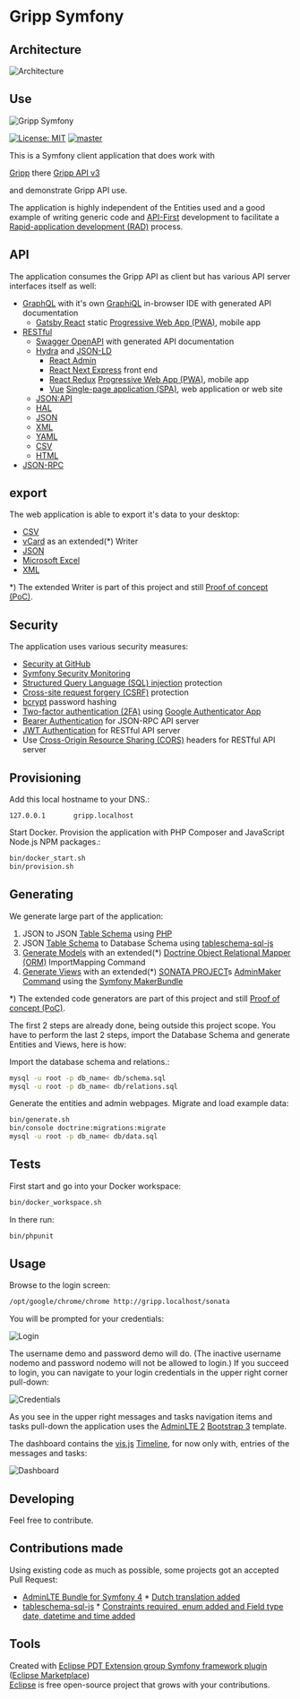 # Gripp Symfony

## Architecture

![Architecture](./docs/architecture.png?raw=true "Architecture")

## Use

![Gripp Symfony](./docs/gripp_symfony.png?raw=true "Gripp Symfony")

[![License: MIT](http://img.shields.io/badge/License-MIT-blue.svg)](http://raw.githubusercontent.com/noud/gripp_api/master/LICENSE)
[![master](http://img.shields.io/badge/current-dev-aa11ff.svg)](http://github.com/noud/gripp_symfony/releases)

This is a Symfony client application that does work with

[Gripp](http://www.gripp.com) there [Gripp API v3](http://github.com/noud/gripp_api)

and demonstrate Gripp API use.

The application is highly independent of the Entities used and a good example of writing generic code and [API-First](http://swagger.io/resources/articles/adopting-an-api-first-approach/) development to facilitate a [Rapid-application development (RAD)](http://en.wikipedia.org/wiki/Rapid_application_development) process.

## API

The application consumes the Gripp API as client but has various API server interfaces itself as well:
* [GraphQL](http://en.wikipedia.org/wiki/GraphQL) with it's own [GraphiQL](http://github.com/graphql/graphiql/tree/master/packages/graphiql#readme) in-browser IDE with generated API documentation
    - [Gatsby React](http://github.com/noud/gatsby-graphql-gripp/blob/master/README.md) static [Progressive Web App (PWA)](http://en.wikipedia.org/wiki/Progressive_web_applications), mobile app
* [RESTful](http://en.wikipedia.org/wiki/Representational_state_transfer)
    * [Swagger OpenAPI](http://swagger.io/specification/) with generated API documentation
    * [Hydra](http://www.hydra-cg.com/) and [JSON-LD](http://json-ld.org/)
        - [React Admin](http://github.com/noud/react-admin-rest-openapi-gripp/blob/master/README.md)
        - [React Next Express](http://github.com/noud/react-next-express-hydra-gripp/blob/master/README.md) front end
        - [React Redux](http://github.com/noud/react-redux-rest-openapi-gripp/blob/master/README.md) [Progressive Web App (PWA)](http://en.wikipedia.org/wiki/Progressive_web_applications), mobile app
        - [Vue](http://github.com/noud/gripp_client_vue/blob/master/README.md) [Single-page application (SPA)](http://en.wikipedia.org/wiki/Single-page_application), web application or web site
    * [JSON:API](http://jsonapi.org/)
    * [HAL](http://stateless.co/hal_specification.html)
    * [JSON](http://www.json.org/)
    * [XML](http://www.w3.org/XML/)
    * [YAML](http://yaml.org/)
    * [CSV](http://tools.ietf.org/html/rfc4180)
    * [HTML](http://whatwg.org/)
* [JSON-RPC](http://www.jsonrpc.org/specification)

## export

The web application is able to export it's data to your desktop:
* [CSV](http://en.wikipedia.org/wiki/Comma-separated_values)
* [vCard](http://en.wikipedia.org/wiki/VCard) as an extended(*) Writer
* [JSON](http://en.wikipedia.org/wiki/JSON)
* [Microsoft Excel](http://en.wikipedia.org/wiki/Microsoft_Excel#File_formats)
* [XML](http://en.wikipedia.org/wiki/XML)

*) The extended Writer is part of this project and still [Proof of concept (PoC)](http://en.wikipedia.org/wiki/Proof_of_concept).

## Security

The application uses various security measures:
* [Security at GitHub](http://github.com/security)
* [Symfony Security Monitoring](http://security.symfony.com)
* [Structured Query Language (SQL) injection](http://en.wikipedia.org/wiki/SQL_injection) protection
* [Cross-site request forgery (CSRF)](http://en.wikipedia.org/wiki/Cross-site_request_forgery) protection
* [bcrypt](http://en.wikipedia.org/wiki/Bcrypt) password hashing
* [Two-factor authentication (2FA)](http://en.wikipedia.org/wiki/Multi-factor_authentication) using [Google Authenticator App](http://play.google.com/store/apps/details?id=com.google.android.apps.authenticator2)
* [Bearer Authentication](http://swagger.io/docs/specification/authentication/bearer-authentication) for JSON-RPC API server
* [JWT Authentication](http://jwt.io/) for RESTful API server
* Use [Cross-Origin Resource Sharing (CORS)](http://enable-cors.org) headers for RESTful API server

## Provisioning

Add this local hostname to your DNS.:
```shell
127.0.0.1       gripp.localhost
```
Start Docker. Provision the application with PHP Composer and JavaScript Node.js NPM packages.:
```bash
bin/docker_start.sh
bin/provision.sh
```
## Generating

We generate large part of the application:
1. JSON to JSON [Table Schema](http://frictionlessdata.io/specs/table-schema) using [PHP](http://php.net)
2. JSON [Table Schema](http://frictionlessdata.io/specs/table-schema) to Database Schema using [tableschema-sql-js](http://github.com/frictionlessdata/tableschema-sql-js)
3. [Generate Models](http://symfony.com/doc/current/doctrine/reverse_engineering.html) with an extended(*) [Doctrine Object Relational Mapper (ORM)](http://www.doctrine-project.org/projects/orm.html) ImportMapping Command
4. [Generate Views](http://symfony.com/doc/master/bundles/SonataAdminBundle/reference/console.html#make-sonata-admin) with an extended(*) [SONATA PROJECT](http://sonata-project.org/)s [AdminMaker Command](http://symfony.com/doc/master/bundles/SonataAdminBundle/reference/console.html#make-sonata-admin) using the [Symfony MakerBundle](http://symfony.com/doc/current/bundles/SymfonyMakerBundle)

*) The extended code generators are part of this project and still [Proof of concept (PoC)](http://en.wikipedia.org/wiki/Proof_of_concept).

The first 2 steps are already done, being outside this project scope. You have to perform the last 2 steps, import the Database Schema and generate Entities and Views, here is how:

Import the database schema and relations.:
```bash
mysql -u root -p db_name< db/schema.sql
mysql -u root -p db_name< db/relations.sql
```
Generate the entities and admin webpages. Migrate and load example data:
```bash
bin/generate.sh
bin/console doctrine:migrations:migrate
mysql -u root -p db_name< db/data.sql
```
## Tests

First start and go into your Docker workspace:
```bash
bin/docker_workspace.sh
```
In there run:
```bash
bin/phpunit
```

## Usage

Browse to the login screen:
```bash
/opt/google/chrome/chrome http://gripp.localhost/sonata
```
You will be prompted for your credentials:

![Login](./docs/sonata_login.png?raw=true "Login")

The username demo and password demo will do. (The inactive username nodemo and password nodemo will not be allowed to login.) If you succeed to login, you can navigate to your login credentials in the upper right corner pull-down:

![Credentials](./docs/sonata_credentials.png?raw=true "Credentials")

As you see in the upper right messages and tasks navigation items and tasks pull-down the application uses the [AdminLTE 2](http://adminlte.io/preview) [Bootstrap 3](http://getbootstrap.com/docs/3.4/) template.

The dashboard contains the [vis.js](http://visjs.org) [Timeline](http://visjs.org/timeline_examples.html), for now only with, entries of the messages and tasks:

![Dashboard](./docs/sonata_dashboard.png?raw=true "Dashboard")

## Developing

Feel free to contribute.

## Contributions made

Using existing code as much as possible, some projects got an accepted Pull Request:
* [AdminLTE Bundle for Symfony 4](http://github.com/kevinpapst/AdminLTEBundle)
      * [Dutch translation added](http://github.com/kevinpapst/AdminLTEBundle/commit/9efc0f388ab908c7187ce7cbfc7d4ef6173e7da5#diff-f1f6a7153c98d120f1ff1ef005ce142e)
* [tableschema-sql-js](http://github.com/frictionlessdata/tableschema-sql-js)
      * [Constraints required, enum added and Field type date, datetime and time added](http://github.com/frictionlessdata/tableschema-sql-js/commit/aff64731771ce095d521373182d4f080fb5f84d2)

## Tools

Created with [Eclipse PDT Extension group Symfony framework plugin](http://p2-dev.pdt-extensions.org)
 ([Eclipse Marketplace](http://marketplace.eclipse.org/content/doctrine-plugin))   
[Eclipse](http://www.eclipse.org/) is free open-source project that grows with your contributions.